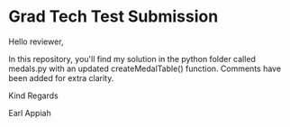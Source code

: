 # Grad Tech Test Submission
Hello reviewer,

In this repository, you'll find my solution in the python folder called medals.py with an updated createMedalTable() function. Comments have been added for extra clarity.

Kind Regards 

Earl Appiah